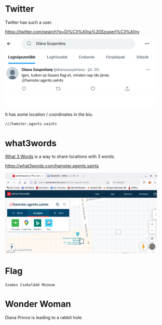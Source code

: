# Twitter

Twitter has such a user.

<https://twitter.com/search?q=Di%C3%A1na%20Szuperl%C3%A1ny>

![](screenshots/1.png)

It has some location / coordinates in the bio.

```
///hamster.agents.saints
```

#  what3words

[What 3 Words](https://what3words.com) is a way to share locations with 3 words.

<https://what3words.com/hamster.agents.saints>

![](screenshots/2.png)

# Flag
`Szamos Csokoládé Múzeum`

# Wonder Woman

Diana Prince is leading to a rabbit hole.